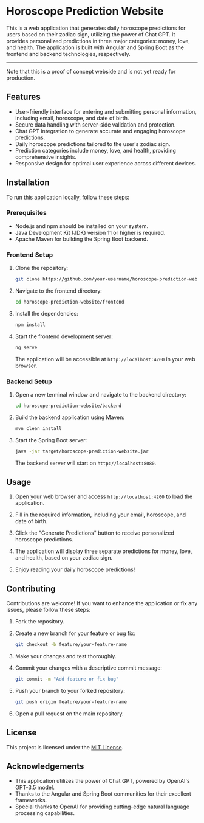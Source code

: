 # Horoscope Prediction Website

This is a web application that generates daily horoscope predictions for users based on their 
zodiac sign, utilizing the power of Chat GPT. It provides personalized predictions in three 
major categories: money, love, and health. The application is built with Angular and Spring 
Boot as the frontend and backend technologies, respectively.
<hr>
Note that this is a proof of concept webside and is not yet ready for production.

## Features

- User-friendly interface for entering and submitting personal information, including email, 
horoscope, and date of birth.
- Secure data handling with server-side validation and protection.
- Chat GPT integration to generate accurate and engaging horoscope predictions.
- Daily horoscope predictions tailored to the user's zodiac sign.
- Prediction categories include money, love, and health, providing comprehensive insights.
- Responsive design for optimal user experience across different devices.

## Installation

To run this application locally, follow these steps:

### Prerequisites

- Node.js and npm should be installed on your system.
- Java Development Kit (JDK) version 11 or higher is required.
- Apache Maven for building the Spring Boot backend.

### Frontend Setup

1. Clone the repository:

   ```bash
   git clone https://github.com/your-username/horoscope-prediction-website.git
   ```

2. Navigate to the frontend directory:

   ```bash
   cd horoscope-prediction-website/frontend
   ```

3. Install the dependencies:

   ```bash
   npm install
   ```

4. Start the frontend development server:

   ```bash
   ng serve
   ```

   The application will be accessible at `http://localhost:4200` in your web browser.

### Backend Setup

1. Open a new terminal window and navigate to the backend directory:

   ```bash
   cd horoscope-prediction-website/backend
   ```

2. Build the backend application using Maven:

   ```bash
   mvn clean install
   ```

3. Start the Spring Boot server:

   ```bash
   java -jar target/horoscope-prediction-website.jar
   ```

   The backend server will start on `http://localhost:8080`.

## Usage

1. Open your web browser and access `http://localhost:4200` to load the application.

2. Fill in the required information, including your email, horoscope, and date of birth.

3. Click the "Generate Predictions" button to receive personalized horoscope predictions.

4. The application will display three separate predictions for money, love, and health, based 
on your zodiac sign.

5. Enjoy reading your daily horoscope predictions!

## Contributing

Contributions are welcome! If you want to enhance the application or fix any issues, please 
follow these steps:

1. Fork the repository.

2. Create a new branch for your feature or bug fix:

   ```bash
   git checkout -b feature/your-feature-name
   ```

3. Make your changes and test thoroughly.

4. Commit your changes with a descriptive commit message:

   ```bash
   git commit -m "Add feature or fix bug"
   ```

5. Push your branch to your forked repository:

   ```bash
   git push origin feature/your-feature-name
   ```

6. Open a pull request on the main repository.

## License

This project is licensed under the [MIT License](LICENSE).

## Acknowledgements

- This application utilizes the power of Chat GPT, powered by OpenAI's GPT-3.5 model.
- Thanks to the Angular and Spring Boot communities for their excellent frameworks.
- Special thanks to OpenAI for providing cutting-edge natural language processing capabilities.
